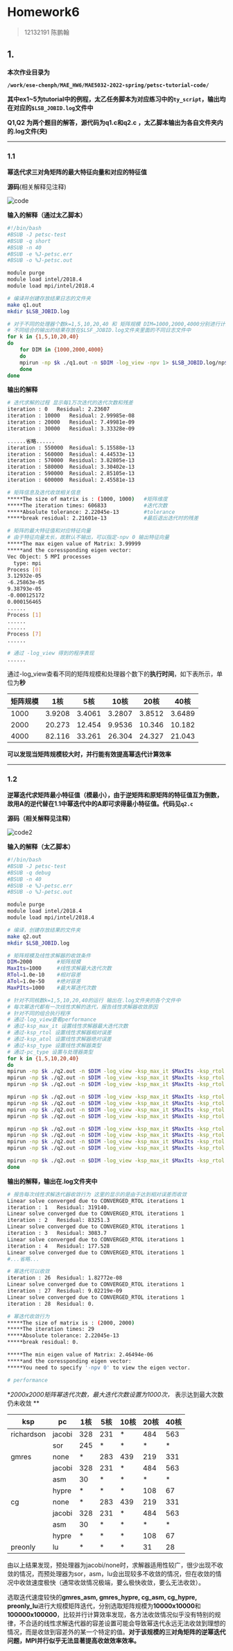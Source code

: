 # Homework6

> 12132191 陈鹏翰

## 1.

**本次作业目录为**

**`/work/ese-chenph/MAE_HW6/MAE5032-2022-spring/petsc-tutorial-code/`**

**其中ex1~5为tutorial中的例程，太乙任务脚本为对应练习中的`ty_script`，输出均在对应的`$LSB_JOBID.log`文件中** 

**Q1,Q2 为两个题目的解答，源代码为q1.c和q2.c ，太乙脚本输出为各自文件夹内的.log文件(夹)**

------

### 1.1

**幂迭代求三对角矩阵的最大特征向量和对应的特征值**

**源码**(相关解释见注释)

![code](https://raw.githubusercontent.com/PerhapsChen/picgo_pic/main/code.png)

**输入的解释（通过太乙脚本）**

```bash
#!/bin/bash
#BSUB -J petsc-test
#BSUB -q short
#BSUB -n 40
#BSUB -e %J-petsc.err
#BSUB -o %J-petsc.out

module purge
module load intel/2018.4
module load mpi/intel/2018.4

# 编译并创建存放结果日志的文件夹
make q1.out
mkdir $LSB_JOBID.log

# 对于不同的处理器个数k=1,5,10,20,40 和 矩阵规模 DIM=1000,2000,4000分别进行计算
# 不同组合的输出的结果存放在$LSF_JOBID.log文件夹里面的不同日志文件中
for k in {1,5,10,20,40}
do
    for DIM in {1000,2000,4000}
    do
    mpirun -np $k ./q1.out -n $DIM -log_view -npv 1> $LSB_JOBID.log/np${k}_n${DIM}.log 2>&1
    done
done
```

**输出的解释**

```bash
# 迭代求解的过程 显示每1万次迭代的迭代次数和残差
iteration : 0	Residual: 2.23607
iteration : 10000	Residual: 2.99985e-08
iteration : 20000	Residual: 7.49981e-09
iteration : 30000	Residual: 3.33328e-09

......省略......
iteration : 550000	Residual: 5.15588e-13
iteration : 560000	Residual: 4.44533e-13
iteration : 570000	Residual: 3.82805e-13
iteration : 580000	Residual: 3.30402e-13
iteration : 590000	Residual: 2.85105e-13
iteration : 600000	Residual: 2.45581e-13

# 矩阵信息及迭代收敛相关信息
*****The size of matrix is : (1000, 1000)	#矩阵维度
*****The iteration times: 606833			#迭代次数
*****Absolute tolerance: 2.22045e-13		#tolerance
*****break residual: 2.21601e-13			#最后退出迭代时的残差

# 矩阵的最大特征值和对应特征向量 
# 由于特征向量太长，故默认不输出，可以指定-npv 0 输出特征向量
*****The max eigen value of Matrix: 3.99999
*****and the coressponding eigen vector:
Vec Object: 5 MPI processes
  type: mpi
Process [0]
3.12932e-05
-6.25863e-05
9.38793e-05
-0.000125172
0.000156465
......
Process [1]
......
......
Process [7]
......

# 通过 -log_view 得到的程序表现
......
```

通过-log_view查看不同的矩阵规模和处理器个数下的**执行时间**，如下表所示，单位为**秒**

| 矩阵规模 | 1核    | 5核    | 10核   | 20核   | 40核   |
| -------- | ------ | ------ | ------ | ------ | ------ |
| 1000     | 3.9208 | 3.4061 | 3.2807 | 3.8512 | 3.6489 |
| 2000     | 20.273 | 12.454 | 9.9536 | 10.346 | 10.182 |
| 4000     | 82.116 | 33.261 | 26.304 | 24.327 | 21.043 |

**可以发现当矩阵规模较大时，并行能有效提高幂迭代计算效率**

------

### 1.2

**逆幂迭代求矩阵最小特征值（模最小），由于逆矩阵和原矩阵的特征值互为倒数，故用A的逆代替在1.1中幂迭代中的A即可求得最小特征值。代码见`q2.c`**

**源码（相关解释见注释）**

![code2](https://raw.githubusercontent.com/PerhapsChen/picgo_pic/main/code2.png)

**输入的解释（太乙脚本）**

```bash
#!/bin/bash
#BSUB -J petsc-test
#BSUB -q debug
#BSUB -n 40
#BSUB -e %J-petsc.err
#BSUB -o %J-petsc.out

module purge
module load intel/2018.4
module load mpi/intel/2018.4

# 编译，创建存放结果的文件夹
make q2.out
mkdir $LSB_JOBID.log

# 矩阵规模及线性求解器的收敛条件
DIM=2000		#矩阵规模
MaxIts=1000		#线性求解最大迭代次数
RTol=1.0e-10	#相对容差
ATol=1.0e-50	#绝对容差
MaxPIts=1000 	#最大幂迭代次数

# 针对不同核数k=1,5,10,20,40的运行 输出在.log文件夹的各个文件中
# 每次幂迭代都有一次线性求解的迭代，报告线性求解器收敛原因
# 针对不同的组合执行程序
# 通过-log_view查看performance
# 通过-ksp_max_it 设置线性求解器最大迭代次数
# 通过-ksp_rtol 设置线性求解器相对误差
# 通过-ksp_atol 设置线性求解器绝对误差
# 通过-ksp_type 设置线性求解器类型
# 通过-pc_type 设置与处理器类型
for k in {1,5,10,20,40}
do
mpirun -np $k ./q2.out -n $DIM -log_view -ksp_max_it $MaxIts -ksp_rtol $RTol -ksp_atol $ATol -ksp_converged_reason -ksptype richardson -pc_type jacobi > $LSB_JOBID.log/${k}_richardson_jacobi.log 2>&1
mpirun -np $k ./q2.out -n $DIM -log_view -ksp_max_it $MaxIts -ksp_rtol $RTol -ksp_atol $ATol -ksp_converged_reason -ksptype richardson -pc_type sor > $LSB_JOBID.log/${k}_richardson_sor.log 2>&1
mpirun -np $k ./q2.out -n $DIM -log_view -ksp_max_it $MaxIts -ksp_rtol $RTol -ksp_atol $ATol -ksp_converged_reason -ksptype richardson -pc_type sor > $LSB_JOBID.log/${k}_richardson_sor.log 2>&1

mpirun -np $k ./q2.out -n $DIM -log_view -ksp_max_it $MaxIts -ksp_rtol $RTol -ksp_atol $ATol -ksp_converged_reason -ksptype gmres -pc_type none > $LSB_JOBID.log/${k}_gmres_none.log 2>&1
mpirun -np $k ./q2.out -n $DIM -log_view -ksp_max_it $MaxIts -ksp_rtol $RTol -ksp_atol $ATol -ksp_converged_reason -ksptype gmres -pc_type jacobi > $LSB_JOBID.log/${k}_gmres_jacobi.log 2>&1
mpirun -np $k ./q2.out -n $DIM -log_view -ksp_max_it $MaxIts -ksp_rtol $RTol -ksp_atol $ATol -ksp_converged_reason -ksptype gmres -pc_type asm > $LSB_JOBID.log/${k}_gmres_asm.log 2>&1
mpirun -np $k ./q2.out -n $DIM -log_view -ksp_max_it $MaxIts -ksp_rtol $RTol -ksp_atol $ATol -ksp_converged_reason -ksptype gmres -pc_type hypre > $LSB_JOBID.log/${k}_gmres_hypre.log 2>&1

mpirun -np $k ./q2.out -n $DIM -log_view -ksp_max_it $MaxIts -ksp_rtol $RTol -ksp_atol $ATol -ksp_converged_reason -ksptype cg -pc_type none > $LSB_JOBID.log/${k}_cg_none.log 2>&1
mpirun -np $k ./q2.out -n $DIM -log_view -ksp_max_it $MaxIts -ksp_rtol $RTol -ksp_atol $ATol -ksp_converged_reason -ksptype cg -pc_type jacobi > $LSB_JOBID.log/${k}_cg_jacobi.log 2>&1
mpirun -np $k ./q2.out -n $DIM -log_view -ksp_max_it $MaxIts -ksp_rtol $RTol -ksp_atol $ATol -ksp_converged_reason -ksptype cg -pc_type asm > $LSB_JOBID.log/${k}_cg_asm.log 2>&1
mpirun -np $k ./q2.out -n $DIM -log_view -ksp_max_it $MaxIts -ksp_rtol $RTol -ksp_atol $ATol -ksp_converged_reason -ksptype cg -pc_type hypre > $LSB_JOBID.log/${k}_cg_hypre.log 2>&1

mpirun -np $k ./q2.out -n $DIM -log_view -ksp_max_it $MaxIts -ksp_rtol $RTol -ksp_atol $ATol -ksp_converged_reason -ksptype preonly -pc_type lu -pc_factor_mat_solver_type mumps > $LSB_JOBID.log/${k}_preonly_lu_mumps.log 2>&1
done
```

**输出的解释，输出在.log文件夹中**

```bash
# 报告每次线性求解迭代器收敛行为 这里的显示的是由于达到相对误差而收敛
Linear solve converged due to CONVERGED_RTOL iterations 1
iteration : 1	Residual: 319140.
Linear solve converged due to CONVERGED_RTOL iterations 1
iteration : 2	Residual: 83251.3
Linear solve converged due to CONVERGED_RTOL iterations 1
iteration : 3	Residual: 3083.7
Linear solve converged due to CONVERGED_RTOL iterations 1
iteration : 4	Residual: 177.528
Linear solve converged due to CONVERGED_RTOL iterations 1
#...省略...

# 幂迭代可以收敛
iteration : 26	Residual: 1.82772e-08
Linear solve converged due to CONVERGED_RTOL iterations 1
iteration : 27	Residual: 9.02219e-09
Linear solve converged due to CONVERGED_RTOL iterations 1
iteration : 28	Residual: 0.

# 幂迭代收敛行为
*****The size of matrix is : (2000, 2000)
*****The iteration times: 29
*****Absolute tolerance: 2.22045e-13
*****break residual: 0.

*****The min eigen value of Matrix: 2.46494e-06
*****and the coressponding eigen vector:
*****You need to specify '-npv 0' to view the eigen vector.

# performance
```

**2000x2000矩阵幂迭代次数，最大迭代次数设置为1000次，* 表示达到最大次数仍未收敛 **

| ksp        | pc     | 1核  | 5核  | 10核 | 20核 | 40核 |
| ---------- | ------ | ---- | ---- | ---- | ---- | ---- |
| richardson | jacobi | 328  | 231  | *    | 484  | 563  |
|            | sor    | 245  | *    | *    | *    | *    |
| gmres      | none   | *    | 283  | 439  | 219  | 331  |
|            | jacobi | 328  | 231  | *    | 484  | 563  |
|            | asm    | 30   | *    | *    | *    | *    |
|            | hypre  | *    | *    | *    | 108  | 67   |
| cg         | none   | *    | 283  | 439  | 219  | 331  |
|            | jacobi | 328  | 231  | *    | 484  | 563  |
|            | asm    | 30   | *    | *    | *    | *    |
|            | hypre  | *    | *    | *    | 108  | 67   |
| preonly    | lu     | *    | *    | *    | 31   | 28   |

由以上结果发现，预处理器为jacobi/none时，求解器适用性较广，很少出现不收敛的情况，而预处理器为sor，asm，lu会出现较多不收敛的情况，但在收敛的情况中收敛速度极快（通常收敛情况极端，要么极快收敛，要么无法收敛）。

选取迭代速度较快的**gmres_asm, gmres_hypre, cg_asm, cg_hypre, preonly_lu**进行大规模矩阵迭代，分别选取矩阵规模为**10000x10000**和**100000x100000**，比较并行计算效率发现，各方法收敛情况似乎没有特别的规律，不合适的线性求解迭代器的容差设置可能会导致幂迭代永远无法收敛到理想的情况，而是收敛到容差外的某一个特定的值。**对于该规模的三对角矩阵的逆幂迭代问题，MPI并行似乎无法显著提高收敛效率效率。**

